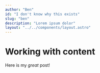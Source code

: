 ```yaml
---
author: "Ben"
id: "I don't know why this exists"
slug: "ben"
description: "Lorem ipsum dolor"
layout: "../../components/layout.astro"
---
```


# Working with content

Here is my _great_ post!
